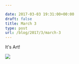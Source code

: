 ```yaml
---

date: 2017-03-03 19:31:00+00:00
draft: false
title: March 3
type: post
url: /blog/2017/3/march-3
---
```


It's Art!


  
![](/images/2017-03-03-20173march-3/image-asset.jpeg)

